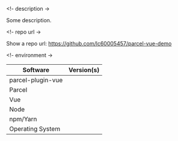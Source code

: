 <!- description ->

Some description.

<!- repo url ->

Show a repo url: https://github.com/lc60005457/parcel-vue-demo

<!- environment ->

| Software          | Version(s) |
| ----------------- | ---------- |
| parcel-plugin-vue |
| Parcel            |
| Vue               |
| Node              |
| npm/Yarn          |
| Operating System  |
